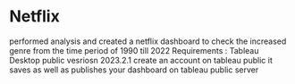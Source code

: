 # Netflix
performed analysis and created a netflix dashboard to check the increased genre from the time period of 1990 till 2022 
Requirements : 
Tableau Desktop public vesriosn 2023.2.1 
create an account on tableau public it saves as well as publishes your dashboard on tableau public server 
